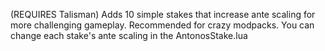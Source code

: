(REQUIRES Talisman) Adds 10 simple stakes that increase ante scaling for more challenging gameplay. Recommended for crazy modpacks. You can change each stake's ante scaling in the AntonosStake.lua

